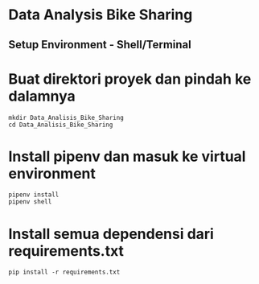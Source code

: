 # Data Analysis Bike Sharing

## Setup Environment - Shell/Terminal

# Buat direktori proyek dan pindah ke dalamnya
```
mkdir Data_Analisis_Bike_Sharing
cd Data_Analisis_Bike_Sharing
```
# Install pipenv dan masuk ke virtual environment
```
pipenv install
pipenv shell
```
# Install semua dependensi dari requirements.txt
```
pip install -r requirements.txt
```

